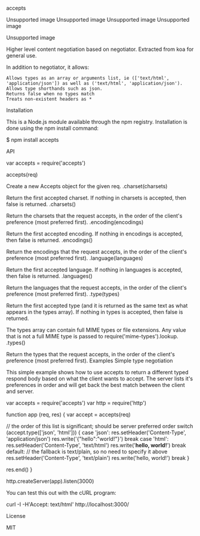 accepts

Unsupported image
Unsupported image
Unsupported image
Unsupported image

Unsupported image

Higher level content negotiation based on negotiator. Extracted from koa for general use.

In addition to negotiator, it allows:

    Allows types as an array or arguments list, ie (['text/html', 'application/json']) as well as ('text/html', 'application/json').
    Allows type shorthands such as json.
    Returns false when no types match
    Treats non-existent headers as *

Installation

This is a Node.js module available through the npm registry. Installation is done using the npm install command:

$ npm install accepts

API

var accepts = require('accepts')

accepts(req)

Create a new Accepts object for the given req.
.charset(charsets)

Return the first accepted charset. If nothing in charsets is accepted, then false is returned.
.charsets()

Return the charsets that the request accepts, in the order of the client's preference (most preferred first).
.encoding(encodings)

Return the first accepted encoding. If nothing in encodings is accepted, then false is returned.
.encodings()

Return the encodings that the request accepts, in the order of the client's preference (most preferred first).
.language(languages)

Return the first accepted language. If nothing in languages is accepted, then false is returned.
.languages()

Return the languages that the request accepts, in the order of the client's preference (most preferred first).
.type(types)

Return the first accepted type (and it is returned as the same text as what appears in the types array). If nothing in types is accepted, then false is returned.

The types array can contain full MIME types or file extensions. Any value that is not a full MIME type is passed to require('mime-types').lookup.
.types()

Return the types that the request accepts, in the order of the client's preference (most preferred first).
Examples
Simple type negotiation

This simple example shows how to use accepts to return a different typed respond body based on what the client wants to accept. The server lists it's preferences in order and will get back the best match between the client and server.

var accepts = require('accepts')
var http = require('http')

function app (req, res) {
  var accept = accepts(req)

  // the order of this list is significant; should be server preferred order
  switch (accept.type(['json', 'html'])) {
    case 'json':
      res.setHeader('Content-Type', 'application/json')
      res.write('{"hello":"world!"}')
      break
    case 'html':
      res.setHeader('Content-Type', 'text/html')
      res.write('<b>hello, world!</b>')
      break
    default:
      // the fallback is text/plain, so no need to specify it above
      res.setHeader('Content-Type', 'text/plain')
      res.write('hello, world!')
      break
  }

  res.end()
}

http.createServer(app).listen(3000)

You can test this out with the cURL program:

curl -I -H'Accept: text/html' http://localhost:3000/

License

MIT
